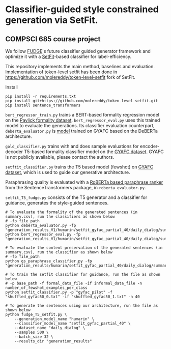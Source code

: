 # Classifier-guided style constrained generation via SetFit.

## COMPSCI 685 course project 


We follow [FUDGE](https://arxiv.org/pdf/2104.05218)'s future classifier guided generator framework and optimize it with a [SetFit](https://arxiv.org/pdf/2209.11055)-based classifier for label-efficiency.

This repository implements the main method, baselines and evaluation. Implementation of token-level setfit has been done in https://github.com/molereddy/token-level-setfit fork of SetFit.

Install
```
pip install -r requirements.txt
pip install git+https://github.com/molereddy/token-level-setfit.git
pip install sentence_transformers
```

`bert_regressor_train.py` trains a BERT-based formality regression model on the [Pavlick formality dataset](https://huggingface.co/datasets/osyvokon/pavlick-formality-scores). `bert_regressor_eval.py` uses this trained model to evaluate the generations. Its classifier evaluation counterpart, `deberta_evaluator.py` is [model](https://huggingface.co/s-nlp/deberta-large-formality-ranker) trained on GYAFC based on the DeBERTa architecture. 

`gold_classifier.py` trains with and does sample evaluations for encoder-decoder T5-based formality classifier model on the [GYAFC dataset](https://arxiv.org/abs/1803.06535). GYAFC is not publicly available, please contact the authors.

`setftit_classifier.py` trains the T5 based model (fewshot) on [GYAFC dataset](https://arxiv.org/abs/1803.06535), which is used to guide our generative architecture. 

Paraphrasing quality is evaluated with a [RoBERTa based paraphrase ranker](https://huggingface.co/cross-encoder/nli-roberta-base) from the SentenceTransformers package, in `roberta_evaluator.py`.

`setfit_T5_fudge.py` consists of the T5 generator and a classifier for guidance, generates the style-guided sentences.


```
# To evaluate the formality of the generated sentences (in summary.csv), run the classifiers as shown below
# -fp file_path
python deberta_evaluator.py -fp "generation_results_V1/humarin/setfit_gyfac_partial_40/daily_dialog/summary.csv"
python bert_regressor_eval.py -fp "generation_results_V1/humarin/setfit_gyfac_partial_40/daily_dialog/summary.csv"

# To evaluate the content preservation of the generated sentences (in summary.csv), run the classifier as shown below
# -fp file_path
python gs_paraphrase_classifier.py -fp "generation_results/humarin/setfit_gyfac_partial_40/daily_dialog/summary.csv"

# To train the setfit classifier for guidance, run the file as shown below
# -p base_path -f formal_data_file -if informal_data_file -n number_of_fewshot_examples_per_class
python setfit_classifier.py -p "gyfac_pilot" -f "shuffled_gyfac50_0.txt" -if "shuffled_gyfac50_1.txt" -n 40

# To generate the sentences using our architecture, run the file as shown below
python fudge_T5_setfit.py \
    --generation_model_name "humarin" \
    --classifier_model_name "setfit_gyfac_partial_40" \
    --dataset_name "daily_dialog" \
    --samples 500 \
    --batch_size 32 \
    --results_dir "generation_results"

```
